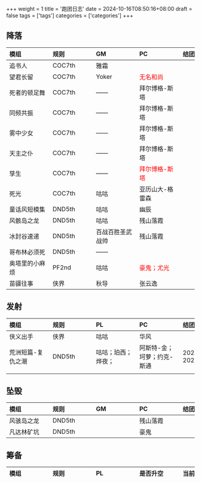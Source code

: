 +++
weight = 1
title = '跑团日志'
date = 2024-10-16T08:50:16+08:00
draft = false
tags = ['tags']
categories = ['categories']
+++

## 降落

|<div style="width:100px;"> 模组 </dev> | <div style="width:100px;"> 规则</dev> | <div style="width:100px;"> GM</dev> | <div style="width:100px;"> PC</dev> | <div style="width:100px;"> 结团时间</dev> |
| :--- | :--- | :--- | :--- | :--- |
| 追书人          | COC7th | 雅霜  |  | |
| 望君长留        | COC7th | Yoker | <div style="color:#f00;">无名和尚</div>      | |
| 死者的顿足舞    | COC7th | ——    | 拜尔博格-斯塔 | |
| 同频共振     | COC7th | ——    | 拜尔博格-斯塔 | |
| 雾中少女        | COC7th | —— | 拜尔博格-斯塔 | |
| 天主之仆        | COC7th | ——    | 拜尔博格-斯塔 | |
| 孳生 | COC7th | —— | <div style="color:#f00;">拜尔博格-斯塔</div> | |
| 死光      | COC7th | 咕咕  | 亚历山大-格雷森 | |
| 童话风短模集    | DND5th | 咕咕      | 幽辰 |  |
| 风骸岛之龙      | DND5th | 咕咕      | 残山落霞 | |
| 冰封谷速递      | DND5th | 百战百胜圣武战帅 | 残山落霞 | |
| 哥布林必须死    | DND5th | ——    |  | |
| 奥塔里的小麻烦  | PF2nd | 咕咕  | <div style="color:#f00;">豪鬼；尤光</div> | |
| 苗疆往事        | 侠界 | 秋导  | 张云逸 | |

## 发射

|<div style="width:100px;"> 模组 </dev> | <div style="width:100px;"> 规则</dev> | <div style="width:100px;"> PL</dev> | <div style="width:100px;"> PC</dev> | <div style="width:100px;"> 结团时间</dev> |
| :--- | :--- | :--- | :--- | :--- |
| 侠义出手 | 侠界 | 咕咕 | 华风 |  |
| 荒洲短篇-复仇之潮 | DND5th | 咕咕；珀西；烨夜；| 阿斯特-金；坷萝；约克-斯通 | 20241028—20241110 |
|  |  | |  |  |
## 坠毁

|<div style="width:100px;"> 模组 </dev> | <div style="width:100px;"> 规则 </dev> | <div style="width:100px;"> GM </dev> | <div style="width:100px;"> PC</dev> | <div style="width:100px;"> 结团时间</dev> |
| :--- | :--- | :--- | :--- | :--- |
| 风骇岛之龙 | DND5th |  | 残山落霞 |  |
| 凡达林矿坑 | DND5th |  | 豪鬼 |  |

## 筹备

|<div style="width:100px;"> 模组 </dev> | <div style="width:100px;"> 规则 </dev> | <div style="width:100px;"> PL</dev> | <div style="width:100px;"> 是否升空</dev> | <div style="width:100px;"> 当前高度</dev> |
| :--- | :--- | :--- | :--- | :--- |
